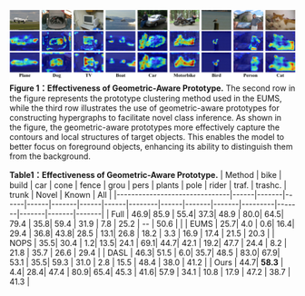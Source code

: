 ![f1](f-vis.jpg)
**Figure 1：Effectiveness of Geometric-Aware Prototype.** The second row in the figure represents the prototype clustering method used in the EUMS, while the third row illustrates the use of geometric-aware prototypes for constructing hypergraphs to facilitate novel class inference. As shown in the figure, the geometric-aware prototypes more effectively capture the contours and local structures of target objects. This enables the model to better focus on foreground objects, enhancing its ability to distinguish them from the background.


**Table1：Effectiveness of Geometric-Aware Prototype.** 
| Method                        | bike | build | car  | cone | fence | grou | pers | plants | pole | rider | traf. | trashc. | trunk | Novel | Known | All   |
|-------------------------------|------|-------|------|------|-------|------|------|--------|------|-------|-------|---------|-------|-------|-------|-------|
| Full                          |  46.9|  85.9 |  55.4|  37.3|  48.9 |  80.0|  64.5|  79.4  |  35.8|  59.4 |  31.9 |  7.8    |  25.2 | --    |  50.6 |       |
| EUMS                          |  25.7|   4.0 |   0.6|  16.4|  29.4 |  36.8|  43.8|  28.5  |  13.1|  26.8 |  18.2 |  3.3    |  16.9 |  17.4 |  21.5 |  20.3 |
| NOPS                          |  35.5|  30.4 |   1.2|  13.5|  24.1 |  69.1|  44.7|  42.1  |  19.2|  47.7 |  24.4 |  8.2    |  21.8 |  35.7 |  26.6 |  29.4 |
| DASL                          |  46.3|  51.5 |   6.0|  35.7|  48.5 |  83.0|  67.9|  53.1  |  35.5|  59.3 |  31.0 |  2.8    |  15.5 |  48.4 |  38.0 |  41.2 |
| Ours                          |  44.7| **58.3** |   4.4|  28.4|  47.4 |  80.9|  65.4|  45.3  |  41.6|  57.9 |  34.1 |  10.8   |  17.9 |  47.2 |  38.7 |  41.3 |
